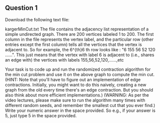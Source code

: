 ﻿## Question 1

Download the following text file:

kargerMinCut.txt The file contains the adjacency list representation of a simple undirected graph. There are 200
vertices labeled 1 to 200. The first column in the file represents the vertex label, and the particular row (other
entries except the first column) tells all the vertices that the vertex is adjacent to. So for example, the 6^{th}6 th
row looks like : "6 155 56 52 120 ......". This just means that the vertex with label 6 is adjacent to (i.e., shares an
edge with) the vertices with labels 155,56,52,120,......,etc

Your task is to code up and run the randomized contraction algorithm for the min cut problem and use it on the above
graph to compute the min cut. (HINT: Note that you'll have to figure out an implementation of edge contractions.
Initially, you might want to do this naively, creating a new graph from the old every time there's an edge contraction.
But you should also think about more efficient implementations.) (WARNING: As per the video lectures, please make sure
to run the algorithm many times with different random seeds, and remember the smallest cut that you ever find.) Write
your numeric answer in the space provided. So e.g., if your answer is 5, just type 5 in the space provided.